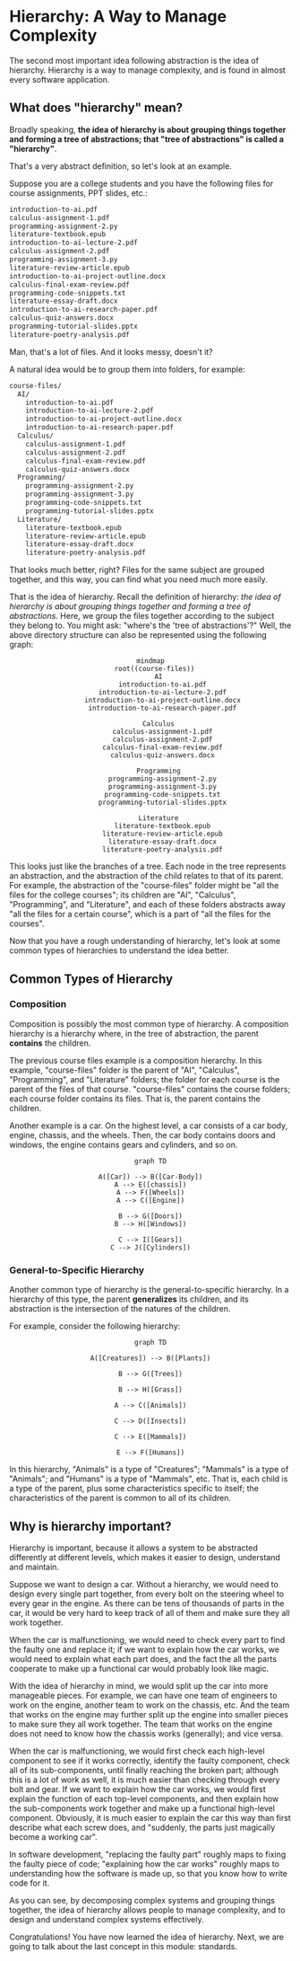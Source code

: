 # Hierarchy: A Way to Manage Complexity

The second most important idea following abstraction is the idea of hierarchy.
Hierarchy is a way to manage complexity, and is found in almost every software application.

## What does "hierarchy" mean?

Broadly speaking, **the idea of hierarchy is about grouping things together and forming a tree of abstractions;
that "tree of abstractions" is called a "hierarchy"**.

That's a very abstract definition, so let's look at an example.

Suppose you are a college students and you have the following files for course assignments, PPT slides, etc.:

```txt
introduction-to-ai.pdf
calculus-assignment-1.pdf
programming-assignment-2.py
literature-textbook.epub
introduction-to-ai-lecture-2.pdf
calculus-assignment-2.pdf
programming-assignment-3.py
literature-review-article.epub
introduction-to-ai-project-outline.docx
calculus-final-exam-review.pdf
programming-code-snippets.txt
literature-essay-draft.docx
introduction-to-ai-research-paper.pdf
calculus-quiz-answers.docx
programming-tutorial-slides.pptx
literature-poetry-analysis.pdf
```

Man, that's a lot of files. And it looks messy, doesn't it?

A natural idea would be to group them into folders, for example:

```txt
course-files/
  AI/
    introduction-to-ai.pdf
    introduction-to-ai-lecture-2.pdf
    introduction-to-ai-project-outline.docx
    introduction-to-ai-research-paper.pdf
  Calculus/
    calculus-assignment-1.pdf
    calculus-assignment-2.pdf
    calculus-final-exam-review.pdf
    calculus-quiz-answers.docx
  Programming/
    programming-assignment-2.py
    programming-assignment-3.py
    programming-code-snippets.txt
    programming-tutorial-slides.pptx
  Literature/
    literature-textbook.epub
    literature-review-article.epub
    literature-essay-draft.docx
    literature-poetry-analysis.pdf
```

That looks much better, right?
Files for the same subject are grouped together,
and this way, you can find what you need much more easily.

That is the idea of hierarchy.
Recall the definition of hierarchy:
*the idea of hierarchy is about grouping things together and forming a tree of abstractions*.
Here, we group the files together according to the subject they belong to.
You might ask: "where's the 'tree of abstractions'?"
Well, the above directory structure can also be represented using the following graph:

<div style="text-align: center;">

```mermaid
mindmap
  root((course-files))
    AI
      introduction-to-ai.pdf
      introduction-to-ai-lecture-2.pdf
      introduction-to-ai-project-outline.docx
      introduction-to-ai-research-paper.pdf

    Calculus
      calculus-assignment-1.pdf
      calculus-assignment-2.pdf
      calculus-final-exam-review.pdf
      calculus-quiz-answers.docx

    Programming
      programming-assignment-2.py
      programming-assignment-3.py
      programming-code-snippets.txt
      programming-tutorial-slides.pptx

    Literature
      literature-textbook.epub
      literature-review-article.epub
      literature-essay-draft.docx
      literature-poetry-analysis.pdf
```

</div>

This looks just like the branches of a tree.
Each node in the tree represents an abstraction,
and the abstraction of the child relates to that of its parent.
For example, the abstraction of the "course-files" folder might be
"all the files for the college courses";
its children are "AI", "Calculus", "Programming", and "Literature",
and each of these folders abstracts away "all the files for a certain course",
which is a part of "all the files for the courses".

Now that you have a rough understanding of hierarchy,
let's look at some common types of hierarchies to understand the idea better.

## Common Types of Hierarchy

### Composition

Composition is possibly the most common type of hierarchy.
A composition hierarchy is a hierarchy where, in the tree of abstraction,
the parent **contains** the children.

The previous course files example is a composition hierarchy.
In this example, "course-files" folder is the parent of "AI", "Calculus", "Programming", and "Literature" folders;
the folder for each course is the parent of the files of that course.
"course-files" contains the course folders;
each course folder contains its files.
That is, the parent contains the children.

Another example is a car.
On the highest level, a car consists of a car body, engine, chassis, and the wheels.
Then, the car body contains doors and windows,
the engine contains gears and cylinders,
and so on.

<div style="text-align: center;">

```mermaid
graph TD

A([Car]) --> B([Car-Body])
A --> E([chassis])
A --> F([Wheels])
A --> C([Engine])

B --> G([Doors])
B --> H([Windows])

C --> I([Gears])
C --> J([Cylinders])
```

</div>

### General-to-Specific Hierarchy

Another common type of hierarchy is the general-to-specific hierarchy.
In a hierarchy of this type, the parent **generalizes** its children,
and its abstraction is the intersection of the natures of the children.

For example, consider the following hierarchy:

<div style="text-align: center;">

```mermaid
graph TD

A([Creatures]) --> B([Plants])

B --> G([Trees])

B --> H([Grass])

A --> C([Animals])

C --> D([Insects])

C --> E([Mammals])

E --> F([Humans])
```

</div>

In this hierarchy, "Animals" is a type of "Creatures";
"Mammals" is a type of "Animals";
and "Humans" is a type of "Mammals", etc.
That is, each child is a type of the parent,
plus some characteristics specific to itself;
the characteristics of the parent is common to all of its children.

## Why is hierarchy important?

Hierarchy is important, because it allows a system to be abstracted differently at different levels,
which makes it easier to design, understand and maintain.

Suppose we want to design a car.
Without a hierarchy, we would need to design every single part together,
from every bolt on the steering wheel to every gear in the engine.
As there can be tens of thousands of parts in the car,
it would be very hard to keep track of all of them
and make sure they all work together.

When the car is malfunctioning, we would need to check every part
to find the faulty one and replace it;
if we want to explain how the car works,
we would need to explain what each part does,
and the fact the all the parts cooperate to make up a functional car
would probably look like magic.

With the idea of hierarchy in mind, we would split up the car into more manageable pieces.
For example, we can have one team of engineers to work on the engine,
another team to work on the chassis, etc.
And the team that works on the engine may further split up the engine into smaller pieces to make sure they all work together.
The team that works on the engine does not need to know how the chassis works (generally); and vice versa.

When the car is malfunctioning, we would first check each high-level component
to see if it works correctly, identify the faulty component,
check all of its sub-components, until finally reaching the broken part;
although this is a lot of work as well,
it is much easier than checking through every bolt and gear.
If we want to explain how the car works,
we would first explain the function of each top-level components,
and then explain how the sub-components work together and make up a functional high-level component.
Obviously, it is much easier to explain the car this way
than first describe what each screw does, and "suddenly, the parts just magically become a working car".

In software development, "replacing the faulty part" roughly maps to fixing the faulty piece of code;
"explaining how the car works" roughly maps to understanding how the software is made up, so that you know how to write code for it.

As you can see, by decomposing complex systems and grouping things together,
the idea of hierarchy allows people to manage complexity, and to design and understand complex systems effectively.

Congratulations! You have now learned the idea of hierarchy.
Next, we are going to talk about the last concept in this module: standards.
